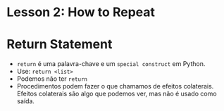# Lesson 2: How to Repeat

# Return Statement

+ `return` é uma palavra-chave e um `special construct` em Python.
+ Use: `return <list>`
+ Podemos não ter `return`
+ Procedimentos podem fazer o que chamamos de efeitos colaterais. Efeitos colaterais são algo que podemos ver, mas não é usado como saída.